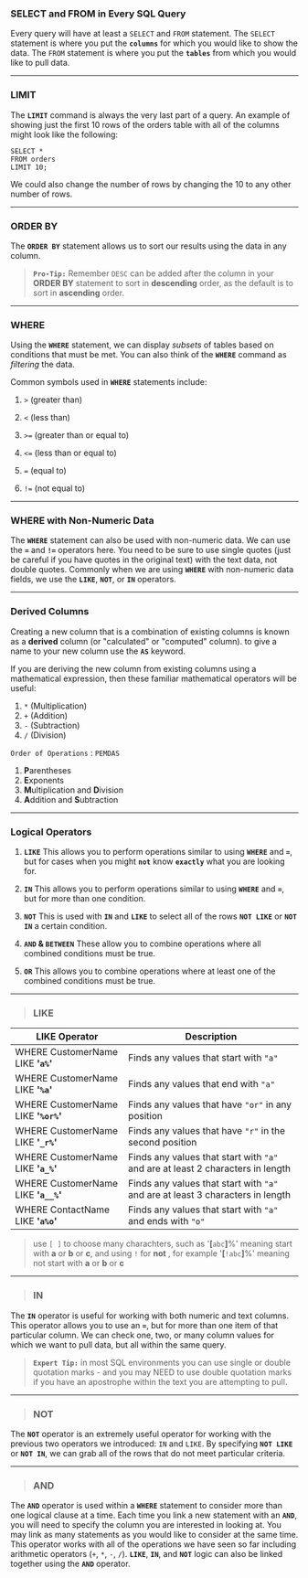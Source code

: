 ### SELECT and FROM in Every SQL Query

Every query will have at least a  `SELECT`  and  `FROM`  statement. The  `SELECT`   statement is where you put the  **`columns`**  for which you would like to show the data. The  `FROM` statement is where you put the  **`tables`**  from which you would like to pull data.



--------------------
### LIMIT
The  **`LIMIT`**  command is always the very last part of a query. An example of showing just the first 10 rows of the orders table with all of the columns might look like the following:

```
SELECT *
FROM orders
LIMIT 10;
```
We could also change the number of rows by changing the 10 to any other number of rows.

------------------
### ORDER BY

The **`ORDER BY`** statement allows us to sort our results using the data in any column.

> **`Pro-Tip:`** 
Remember  `DESC`  can be added after the column in your  **ORDER BY**  statement to sort in **descending** order, as the default is to sort in **ascending** order.

-------------

### WHERE
Using the **`WHERE`** statement, we can display _subsets_ of tables based on conditions that must be met. You can also think of the **`WHERE`** command as _filtering_ the data.

Common symbols used in  **`WHERE`**  statements include:

1.  `>`  (greater than)
    
2.  `<`  (less than)
    
3.  `>=`  (greater than or equal to)
    
4.  `<=`  (less than or equal to)
    
5.  `=`  (equal to)
    
6.  `!=`  (not equal to)

-------------------------------


### WHERE with Non-Numeric Data
The  **`WHERE`**  statement can also be used with non-numeric data. We can use the  **`=`**  and  **`!=`**  operators here. You need to be sure to use single quotes (just be careful if you have quotes in the original text) with the text data, not double quotes. Commonly when we are using  **`WHERE`**  with non-numeric data fields, we use the  **`LIKE`**,  **`NOT`**, or  **`IN`**  operators.



------------------------------

### Derived Columns
Creating a new column that is a combination of existing columns is known as a  **derived**  column (or "calculated" or "computed" column).  to give a name to your new column use the **`AS`**  keyword.


If you are deriving the new column from existing columns using a mathematical expression, then these familiar mathematical operators will be useful:

1.  `*`  (Multiplication)
2.  `+`  (Addition)
3.  `-`  (Subtraction)
4.  `/`  (Division)


`Order of Operations` : `PEMDAS`
1. **P**arentheses
2. **E**xponents
3. **M**ultiplication and  **D**ivision
4. **A**ddition and  **S**ubtraction



-----------------



### Logical Operators
1.  **`LIKE`**  This allows you to perform operations similar to using  **`WHERE`**  and  **`=`**, but for cases when you might  **`not`**  know  **`exactly`**  what you are looking for.
    
2.  **`IN`**  This allows you to perform operations similar to using  **`WHERE`**  and  **`=`**, but for more than one condition.
    
3.  **`NOT`**  This is used with  **`IN`**  and  **`LIKE`**  to select all of the rows  **`NOT LIKE`**  or  **`NOT IN`**  a certain condition.
    
4.  **`AND` & `BETWEEN`**  These allow you to combine operations where all combined conditions must be true.
    
5.  **`OR`**  This allows you to combine operations where at least one of the combined conditions must be true.



_______________

> ###  LIKE 

|LIKE Operator | Description |
|--|--|
| WHERE CustomerName LIKE **'`a%`'** |Finds any values that start with `"a"` |
|WHERE CustomerName LIKE **'`%a`'**|Finds any values that end with `"a"`|
|WHERE CustomerName LIKE **'`%or%`'**|Finds any values that have `"or"` in any position|
|WHERE CustomerName LIKE **'`_r%`'**|Finds any values that have `"r"` in the second position|
|WHERE CustomerName LIKE **'`a_%`'**|Finds any values that start with `"a"` and are at least 2 characters in length|
|WHERE CustomerName LIKE **'`a__%`'**|Finds any values that start with `"a"` and are at least 3 characters in length|
|WHERE ContactName LIKE **'`a%o`'**|Finds any values that start with `"a"` and ends with `"o"`|

> use `[ ]` to choose many charachters, such as '**[**`abc`**]**%' meaning start with **a** or **b** or **c**, and using `!` for **not** , for example '**[**`!abc`**]**%' meaning not start with **a** or **b** or **c**

-------------------

> ### IN

The **`IN`** operator is useful for working with both numeric and text columns. This operator allows you to use an **`=`**, but for more than one item of that particular column. We can check one, two, or many column values for which we want to pull data, but all within the same query.

> **`Expert Tip:`** in most SQL environments you can use single or double quotation marks - and you may NEED to use double quotation marks if you have an apostrophe within the text you are attempting to pull.

------------------

> ### NOT

The **`NOT`** operator is an extremely useful operator for working with the previous two operators we introduced: `IN` and `LIKE`. By specifying **`NOT LIKE`** or **`NOT IN`**, we can grab all of the rows that do not meet particular criteria.

----------------------

> ### AND
The **`AND`** operator is used within a **`WHERE`** statement to consider more than one logical clause at a time. Each time you link a new statement with an **`AND`**, you will need to specify the column you are interested in looking at. You may link as many statements as you would like to consider at the same time. This operator works with all of the operations we have seen so far including arithmetic operators (`+`, `*`, `-`, `/`). **`LIKE`**, **`IN`**, and **`NOT`** logic can also be linked together using the **`AND`** operator.



